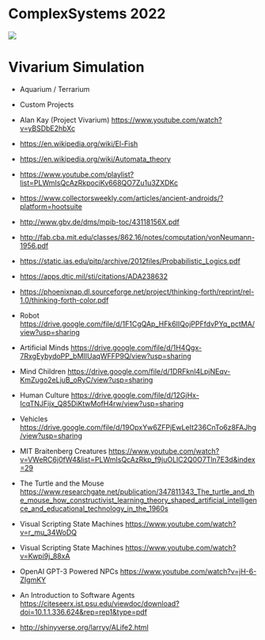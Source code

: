 # ComplexSystems 2022

<img src="https://ia802907.us.archive.org/BookReader/BookReaderPreview.php?id=computerbrain00vonn&subPrefix=computerbrain00vonn&itemPath=/28/items/computerbrain00vonn&server=ia802907.us.archive.org&page=leaf1&fail=preview&&scale=8&rotate=0">


# Vivarium Simulation
* Aquarium / Terrarium
* Custom Projects

* Alan Kay (Project Vivarium) https://www.youtube.com/watch?v=yBSDbE2hbXc

* https://en.wikipedia.org/wiki/El-Fish
* https://en.wikipedia.org/wiki/Automata_theory
* https://www.youtube.com/playlist?list=PLWmIsQcAzRkpociKv668QO7Zu1u3ZXDKc
* https://www.collectorsweekly.com/articles/ancient-androids/?platform=hootsuite
* http://www.gbv.de/dms/mpib-toc/43118156X.pdf
* http://fab.cba.mit.edu/classes/862.16/notes/computation/vonNeumann-1956.pdf
* https://static.ias.edu/pitp/archive/2012files/Probabilistic_Logics.pdf
* https://apps.dtic.mil/sti/citations/ADA238632
* https://phoenixnap.dl.sourceforge.net/project/thinking-forth/reprint/rel-1.0/thinking-forth-color.pdf

* Robot https://drive.google.com/file/d/1F1CgQAp_HFk6IIQojPPFfdvPYq_pctMA/view?usp=sharing
* Artificial Minds https://drive.google.com/file/d/1H4Qgx-7RxgEybydoPP_bMIIUaqWFFP9Q/view?usp=sharing
* Mind Children https://drive.google.com/file/d/1DRFknl4LpjNEqv-KmZugo2eLjuB_oRyC/view?usp=sharing
* Human Culture https://drive.google.com/file/d/12GjHx-IcqTNJFijx_Q85DiKtwMofH4rw/view?usp=sharing
* Vehicles https://drive.google.com/file/d/19OpxYw6ZFPjEwLeIt236CnTo6z8FAJhg/view?usp=sharing

* MIT Braitenberg Creatures https://www.youtube.com/watch?v=VWeRC6j0fW4&list=PLWmIsQcAzRkp_f9juOLlC2Q0O7Tln7E3d&index=29
* The Turtle and the Mouse https://www.researchgate.net/publication/347811343_The_turtle_and_the_mouse_how_constructivist_learning_theory_shaped_artificial_intelligence_and_educational_technology_in_the_1960s

* Visual Scripting State Machines https://www.youtube.com/watch?v=r_mu_34WoDQ
* Visual Scripting State Machines https://www.youtube.com/watch?v=Kwpi9j_88xA
* OpenAI GPT-3 Powered NPCs https://www.youtube.com/watch?v=jH-6-ZIgmKY



* An Introduction to Software Agents https://citeseerx.ist.psu.edu/viewdoc/download?doi=10.1.1.336.624&rep=rep1&type=pdf

* http://shinyverse.org/larryy/ALife2.html
